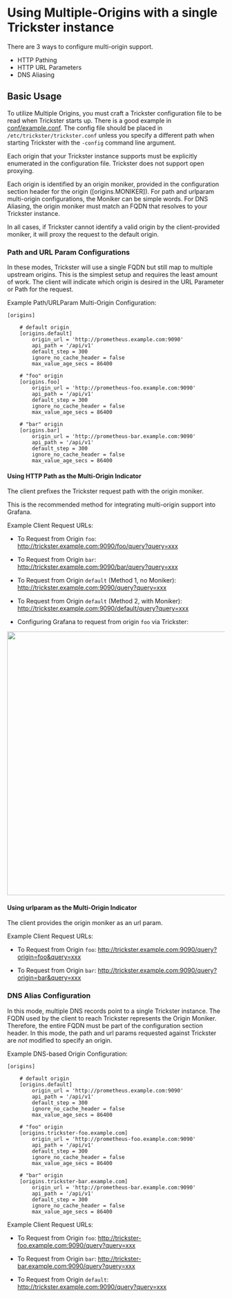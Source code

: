 # Using Multiple-Origins with a single Trickster instance

There are 3 ways to configure multi-origin support.

* HTTP Pathing
* HTTP URL Parameters
* DNS Aliasing

## Basic Usage

To utilize Multiple Origins, you must craft a Trickster configuration file to be read when Trickster starts up. There is a good example in [conf/example.conf](../conf/example.conf). The config file should be placed in `/etc/trickster/trickster.conf` unless you specify a different path when starting Trickster with the `-config` command line argument.

Each origin that your Trickster instance supports must be explicitly enumerated in the configuration file. Trickster does not support open proxying.

Each origin is identified by an origin moniker, provided in the configuration section header for the origin ([origins.MONIKER]). For path and urlparam multi-origin configurations, the Moniker can be simple words. For DNS Aliasing, the origin moniker must match an FQDN that resolves to your Trickster instance.

In all cases, if Trickster cannot identify a valid origin by the client-provided moniker, it will proxy the request to the default origin.

### Path and URL Param Configurations

In these modes, Trickster will use a single FQDN but still map to multiple upstream origins. This is the simplest setup and requires the least amount of work. The client will indicate which origin is desired in the URL Parameter or Path for the request.

Example Path/URLParam Multi-Origin Configuration:
```
[origins]

    # default origin
    [origins.default]
        origin_url = 'http://prometheus.example.com:9090'
        api_path = '/api/v1'
        default_step = 300
        ignore_no_cache_header = false
        max_value_age_secs = 86400

    # "foo" origin
    [origins.foo]
        origin_url = 'http://prometheus-foo.example.com:9090'
        api_path = '/api/v1'
        default_step = 300
        ignore_no_cache_header = false
        max_value_age_secs = 86400

    # "bar" origin
    [origins.bar]
        origin_url = 'http://prometheus-bar.example.com:9090'
        api_path = '/api/v1'
        default_step = 300
        ignore_no_cache_header = false
        max_value_age_secs = 86400
```

#### Using HTTP Path as the Multi-Origin Indicator

The client prefixes the Trickster request path with the origin moniker.

This is the recommended method for integrating multi-origin support into Grafana.

Example Client Request URLs:
* To Request from Origin `foo`: http://trickster.example.com:9090/foo/query?query=xxx

* To Request from Origin `bar`: http://trickster.example.com:9090/bar/query?query=xxx

* To Request from Origin `default` (Method 1, no Moniker): http://trickster.example.com:9090/query?query=xxx

* To Request from Origin `default` (Method 2, with Moniker): http://trickster.example.com:9090/default/query?query=xxx

* Configuring Grafana to request from origin `foo` via Trickster:

<img src="./images/grafana-path-origin.png" width=610 />

#### Using urlparam as the Multi-Origin Indicator

The client provides the origin moniker as an url param.

Example Client Request URLs:

* To Request from Origin `foo`: http://trickster.example.com:9090/query?origin=foo&query=xxx

* To Request from Origin `bar`: http://trickster.example.com:9090/query?origin=bar&query=xxx

### DNS Alias Configuration

In this mode, multiple DNS records point to a single Trickster instance. The FQDN used by the client to reach Trickster represents the Origin Moniker. Therefore, the entire FQDN must be part of the configuration section header. In this mode, the path and url params requested against Trickster are _not_ modified to specify an origin.

Example DNS-based Origin Configuration:
```
[origins]

    # default origin
    [origins.default]
        origin_url = 'http://prometheus.example.com:9090'
        api_path = '/api/v1'
        default_step = 300
        ignore_no_cache_header = false
        max_value_age_secs = 86400

    # "foo" origin
    [origins.trickster-foo.example.com]
        origin_url = 'http://prometheus-foo.example.com:9090'
        api_path = '/api/v1'
        default_step = 300
        ignore_no_cache_header = false
        max_value_age_secs = 86400

    # "bar" origin
    [origins.trickster-bar.example.com]
        origin_url = 'http://prometheus-bar.example.com:9090'
        api_path = '/api/v1'
        default_step = 300
        ignore_no_cache_header = false
        max_value_age_secs = 86400

```

Example Client Request URLs:
*  To Request from Origin `foo`: http://trickster-foo.example.com:9090/query?query=xxx

*  To Request from Origin `bar`: http://trickster-bar.example.com:9090/query?query=xxx

*  To Request from Origin `default`: http://trickster.example.com:9090/query?query=xxx
